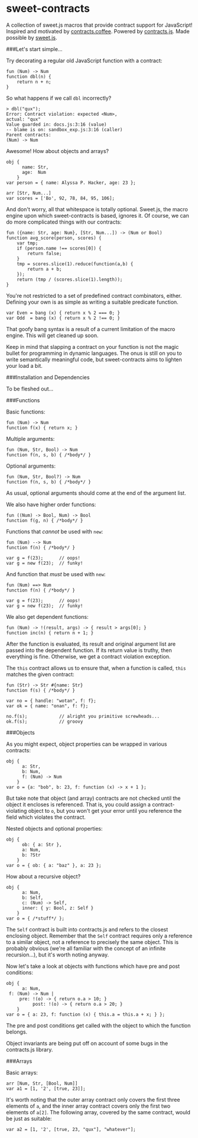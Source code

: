 sweet-contracts
===============

A collection of sweet.js macros that provide contract support for JavaScript! Inspired and motivated by [contracts.coffee](http://www.disnetdev.com/contracts.coffee). Powered by [contracts.js](http://disnetdev.com/contracts.js/). Made possible by [sweet.js](http://sweetjs.org).

###Let's start simple...

Try decorating a regular old JavaScript function with a contract:

    fun (Num) -> Num
    function dbl(n) {
        return n + n;
    }

So what happens if we call `dbl` incorrectly?

    > dbl("qux");
    Error: Contract violation: expected <Num>, 
    actual: "qux"
    Value guarded in: docs.js:3:16 (value) 
    -- blame is on: sandbox_exp.js:3:16 (caller)
    Parent contracts:
    (Num) -> Num 

Awesome! How about objects and arrays?

    obj { 
          name: Str,
          age:  Num
        }
    var person = { name: Alyssa P. Hacker, age: 23 };

    arr [Str, Num...]
    var scores = ['Bo', 92, 78, 84, 95, 106];

And don't worry, all that whitespace is totally optional. Sweet.js, the macro engine upon which sweet-contracts is based, ignores it. Of course, we can do more complicated things with our contracts:

    fun ({name: Str, age: Num}, [Str, Num...]) -> (Num or Bool)
    function avg_score(person, scores) {
        var tmp;
        if (person.name !== scores[0]) {
            return false;
        }
        tmp = scores.slice(1).reduce(function(a,b) { 
            return a + b; 
        });
        return (tmp / (scores.slice(1).length));
    }

You're not restricted to a set of predefined contract combinators, either. Defining your own is as simple as writing a suitable predicate function.

    var Even = bang (x) { return x % 2 === 0; }
    var Odd  = bang (x) { return x % 2 !== 0; }

That goofy bang syntax is a result of a current limitation of the macro engine. This will get cleaned up soon.

Keep in mind that slapping a contract on your function is not the magic bullet for programming in dynamic languages. The onus is still on you to write semantically meaningful code, but sweet-contracts aims to lighten your load a bit.

###Installation and Dependencies

To be fleshed out...

###Functions

Basic functions:

    fun (Num) -> Num
    function f(x) { return x; }

Multiple arguments:
   
    fun (Num, Str, Bool) -> Num
    function f(n, s, b) { /*body*/ }

Optional arguments:

    fun (Num, Str, Bool?) -> Num
    function f(n, s, b) { /*body*/ }

As usual, optional arguments should come at the end of the argument list.

We also have higher order functions:

    fun ((Num) -> Bool, Num) -> Bool
    function f(g, n) { /*body*/ }

Functions that *cannot* be used with `new`:

    fun (Num) --> Num
    function f(n) { /*body*/ }

    var g = f(23);      // oops!
    var g = new f(23);  // funky!

And function that *must* be used with `new`:

    fun (Num) ==> Num
    function f(n) { /*body*/ }

    var g = f(23);      // oops!
    var g = new f(23);  // funky!

We also get dependent functions:

    fun (Num) -> !(result, args) -> { result > args[0]; }
    function inc(n) { return n + 1; }

After the function is evaluated, its result and original argument list are passed into the dependent function. If its return value is truthy, then everything is fine. Otherwise, we get a contract violation exception.

The `this` contract allows us to ensure that, when a function is called, `this` matches the given contract:

    fun (Str) -> Str #{name: Str}
    function f(s) { /*body*/ }

    var no = { handle: "wotan", f: f};
    var ok = { name: "onan", f: f};
    
    no.f(s);            // alright you primitive screwheads...
    ok.f(s);            // groovy

###Objects

As you might expect, object properties can be wrapped in various contracts:

    obj {
          a: Str,
          b: Num,
          f: (Num) -> Num
        }
    var o = {a: "bob", b: 23, f: function (x) -> x + 1 };

But take note that object (and array) contracts are not checked until the object it encloses is referenced. That is, you could assign a contract-violating object to `o`, but you won't get your error until you reference the field which violates the contract.

Nested objects and optional properties:

    obj {
          ob: { a: Str },
          a: Num,
          b: ?Str
        } 
    var o = { ob: { a: "baz" }, a: 23 }; 

How about a recursive object?

    obj {
          a: Num,
          b: Self,
          c: (Num) -> Self,
          inner: { y: Bool, z: Self }
        }
    var o = { /*stuff*/ };

The `Self` contract is built into contracts.js and refers to the closest enclosing object. Remember that the `Self` contract requires only a reference to a similar object, not a reference to precisely the same object. This is probably obvious (we're all familiar with the concept of an infinite recursion...), but it's worth noting anyway.

Now let's take a look at objects with functions which have pre and post conditions:

    obj {
          a: Num,
	 f: (Num) -> Num | 
 	     pre: !(o) -> { return o.a > 10; }
              post: !(o) -> { return o.a > 20; }
        }
    var o = { a: 23, f: function (x) { this.a = this.a + x; } };

The pre and post conditions get called with the object to which the function belongs.

Object invariants are being put off on account of some bugs in the contracts.js library.

###Arrays

Basic arrays:

    arr [Num, Str, [Bool, Num]]
    var a1 = [1, '2', [true, 23]];

It's worth noting that the outer array contract only covers the first three elements of 	`a`, and the inner array contract covers only the first two elements of `a[2]`. The following array, covered by the same contract, would be just as suitable:

    var a2 = [1, '2', [true, 23, "qux"], "whatever"];

